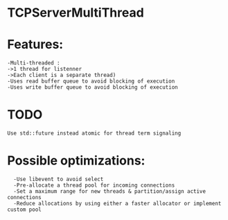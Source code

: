 # TCPServerMultiThread

#  Features:

    -Multi-threaded : 
    ->1 thread for listenner 
    ->Each client is a separate thread)
    -Uses read buffer queue to avoid blocking of execution
    -Uses write buffer queue to avoid blocking of execution


# TODO
	Use std::future instead atomic for thread term signaling

# Possible optimizations:
	  -Use libevent to avoid select
	  -Pre-allocate a thread pool for incoming connections
	  -Set a maximum range for new threads & partition/assign active connections
	  -Reduce allocations by using either a faster allocator or implement custom pool
  
